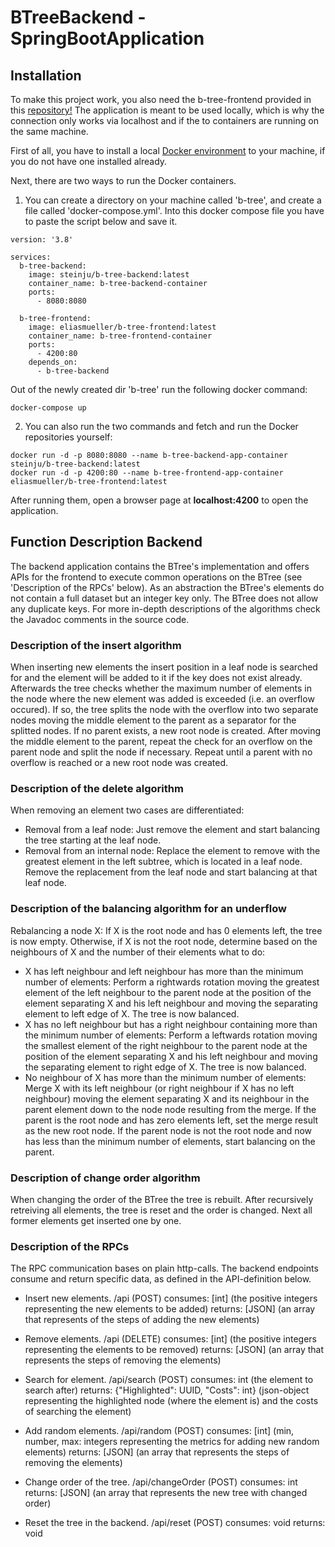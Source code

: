 # BTreeBackend - SpringBootApplication

## Installation
To make this project work, you also need the b-tree-frontend provided in this [repository!](https://github.com/eliasmueller/b-tree-frontend)
The application is meant to be used locally, which is why the connection only works via localhost and if the to containers are running on the same machine.

First of all, you have to install a local [Docker environment](https://www.docker.com/get-started) to your machine, if you do not have one installed already.

Next, there are two ways to run the Docker containers.

1. You can create a directory on your machine called 'b-tree', and create a file called 'docker-compose.yml'. 
Into this docker compose file you have to paste the script below and save it.
```
version: '3.8'
 
services:
  b-tree-backend:
    image: steinju/b-tree-backend:latest
    container_name: b-tree-backend-container
    ports:
      - 8080:8080

  b-tree-frontend:
    image: eliasmueller/b-tree-frontend:latest
    container_name: b-tree-frontend-container
    ports: 
      - 4200:80
    depends_on:
      - b-tree-backend
```
Out of the newly created dir 'b-tree' run the following docker command:
```
docker-compose up
```

2. You can also run the two commands and fetch and run the Docker repositories yourself:
```
docker run -d -p 8080:8080 --name b-tree-backend-app-container steinju/b-tree-backend:latest
docker run -d -p 4200:80 --name b-tree-frontend-app-container eliasmueller/b-tree-frontend:latest
```
After running them, open a browser page at **localhost:4200** to open the application.

## Function Description Backend
The backend application contains the BTree's implementation and offers APIs for the frontend to execute common operations on the BTree (see 'Description of the RPCs' below).
As an abstraction the BTree's elements do not contain a full dataset but an integer key only. The BTree does not allow any duplicate keys.
For more in-depth descriptions of the algorithms check the Javadoc comments in the source code.

### Description of the insert algorithm
When inserting new elements the insert position in a leaf node is searched for and the element will be added to it if the key does not exist already. Afterwards the tree checks whether the maximum number of elements in the node where the new element was added is exceeded (i.e. an overflow occured). If so, the tree splits the node with the overflow into two separate nodes moving the middle element to the parent as a separator for the splitted nodes. If no parent exists, a new root node is created. After moving the middle element to the parent, repeat the check for an overflow on the parent node and split the node if necessary. Repeat until a parent with no overflow is reached or a new root node was created.

### Description of the delete algorithm
When removing an element two cases are differentiated:
- Removal from a leaf node: Just remove the element and start balancing the tree starting at the leaf node.
- Removal from an internal node: Replace the element to remove with the greatest element in the left subtree, which is located in a leaf node. Remove the replacement from the leaf node and start balancing at that leaf node.

### Description of the balancing algorithm for an underflow
Rebalancing a node X: If X is the root node and has 0 elements left, the tree is now empty. Otherwise, if X is not the root node, determine based on the neighbours of X and the number of their elements what to do:
- X has left neighbour and left neighbour has more than the minimum number of elements: Perform a rightwards rotation moving the greatest element of the left neighbour to the parent node at the position of the element separating X and his left neighbour and moving the separating element to left edge of X. The tree is now balanced.
- X has no left neighbour but has a right neighbour containing more than the minimum number of elements: Perform a leftwards rotation moving the smallest element of the right neighbour to the parent node at the position of the element separating X and his left neighbour and moving the separating element to right edge of X. The tree is now balanced.
- No neighbour of X has more than the minimum number of elements: Merge X with its left neighbour (or right neighbour if X has no left neighbour) moving the element separating X and its neighbour in the parent element down to the node node resulting from the merge. If the parent is the root node and has zero elements left, set the merge result as the new root node. If the parent node is not the root node and now has less than the minimum number of elements, start balancing on the parent.

### Description of change order algorithm
When changing the order of the BTree the tree is rebuilt. After recursively retreiving all elements, the tree is reset and the order is changed. Next all former elements get inserted one by one.

### Description of the RPCs
The RPC communication bases on plain http-calls. The backend endpoints consume and return specific data,
as defined in the API-definition below.

- Insert new elements.
/api (POST)
consumes: [int] (the positive integers representing the new elements to be added)
returns: [JSON] (an array that represents of the steps of adding the new elements)

- Remove elements.
/api (DELETE)
consumes: [int] (the positive integers representing the  elements to be removed)
returns: [JSON] (an array that represents the steps of removing the elements)

- Search for element.
/api/search (POST)
consumes: int (the element to search after)
returns: {"Highlighted": UUID, "Costs": int} (json-object representing the highlighted node (where the element is) and the costs of searching the element)

- Add random elements.
/api/random (POST)
consumes: [int] (min, number, max: integers representing the metrics for adding new random elements)
returns: [JSON] (an array that represents the steps of removing the elements)

- Change order of the tree.
/api/changeOrder (POST)
consumes: int
returns: [JSON] (an array that represents the new tree with changed order)

- Reset the tree in the backend.
/api/reset (POST)
consumes: void
returns: void
